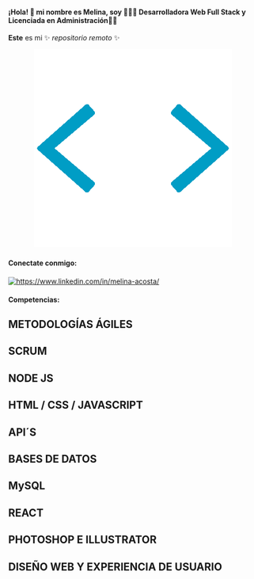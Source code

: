  #### ¡Hola! 👋 mi nombre es Melina, soy 📌👩‍💻 Desarrolladora Web Full Stack y Licenciada en Administración👩‍🎓
**Este** es mi ✨ _repositorio remoto_ ✨ 
<p align="center"><img src="/tenor.gif" alt="image"></p>

<h4 align="left">Conectate conmigo:</h4>
<p align="left">
<a href="https://www.linkedin.com/in/melina-acosta/" target="_blank"><img align="center" src="https://cdn.jsdelivr.net/npm/simple-icons@3.0.1/icons/linkedin.svg" alt="https://www.linkedin.com/in/melina-acosta/" height="30" width="40" /></a>
</p>

<h4 align="left">Competencias:</h4>

## METODOLOGÍAS ÁGILES

## SCRUM

## NODE JS

## HTML / CSS / JAVASCRIPT

## API´S

## BASES DE DATOS 

## MySQL

## REACT

## PHOTOSHOP E ILLUSTRATOR

## DISEÑO WEB Y EXPERIENCIA DE USUARIO
